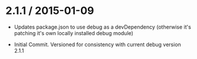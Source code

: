 
2.1.1 / 2015-01-09
==================

  * Updates package.json to use debug as a devDependency (otherwise it's patching it's own locally installed debug module)

  * Initial Commit. Versioned for consistency with current debug version 2.1.1
